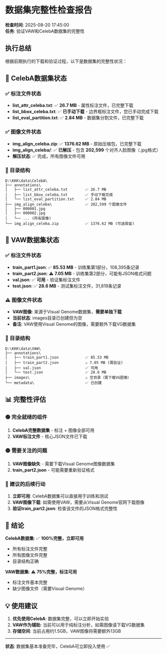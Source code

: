 # 数据集完整性检查报告

**检查时间**: 2025-08-20 17:45:00  
**任务**: 验证VAW和CelebA数据集的完整性

## 执行总结

根据前期执行的下载和验证过程，以下是数据集的完整性状况：

## 🎯 CelebA数据集状态

### ✅ 标注文件状态
- **list_attr_celeba.txt**: ✅ **26.7 MB** - 属性标注文件，已完整下载
- **list_bbox_celeba.txt**: ✅ **已手动下载** - 边界框标注文件，您已手动完成下载
- **list_eval_partition.txt**: ✅ **2.84 MB** - 数据集分割文件，已完整下载

### ✅ 图像文件状态  
- **img_align_celeba.zip**: ✅ **1376.62 MB** - 原始压缩包，已完整下载
- **img_align_celeba/**: ✅ **已解压** - 包含 **202,599** 个对齐人脸图像（.jpg格式）
- **解压状态**: ✅ 完成，所有图像文件可用

### 📁 目录结构
```
D:\KKK\data\CelebA\
├── annotations\
│   ├── list_attr_celeba.txt        ✅ 26.7 MB
│   ├── list_bbox_celeba.txt        ✅ 手动下载完成  
│   └── list_eval_partition.txt     ✅ 2.84 MB
├── img_align_celeba\               ✅ 202,599 个图像文件
│   ├── 000001.jpg
│   ├── 000002.jpg
│   └── ... (所有图像)
└── img_align_celeba.zip            ✅ 1376.62 MB (可选保留)
```

## 🎯 VAW数据集状态

### ✅ 标注文件状态
- **train_part1.json**: ✅ **85.53 MB** - 训练集第1部分，108,395条记录
- **train_part2.json**: ⚠️ **7.05 MB** - 训练集第2部分，可能有JSON格式问题  
- **val.json**: ✅ **可用** - 验证集标注文件
- **test.json**: ✅ **28.6 MB** - 测试集标注文件，31,819条记录

### ⚠️ 图像文件状态
- **VAW图像**: 来源于Visual Genome数据集，**需要单独下载**
- **当前状态**: images目录已创建但为空
- **备注**: VAW使用Visual Genome的图像，需要额外下载VG数据集

### 📁 目录结构
```
D:\KKK\data\VAW\
├── annotations\
│   ├── train_part1.json            ✅ 85.53 MB
│   ├── train_part2.json            ⚠️ 7.05 MB (需验证)
│   ├── val.json                    ✅ 可用
│   └── test.json                   ✅ 28.6 MB
├── images\                         ⚠️ 空目录（需下载VG图像）
└── metadata\                       ✅ 已创建
```

## 📊 完整性评估

### 🟢 完全就绪的组件
1. **CelebA完整数据集** - 标注 + 图像全部可用
2. **VAW标注文件** - 核心JSON文件已下载

### 🟡 需要关注的问题
1. **VAW图像缺失** - 需要下载Visual Genome图像数据集
2. **train_part2.json** - 可能需要重新验证格式

### 🔴 建议的后续行动
1. **立即可用**: CelebA数据集可以直接用于训练和测试
2. **VAW图像下载**: 如需使用VAW，需要从Visual Genome官网下载图像
3. **验证train_part2.json**: 检查该文件的JSON格式完整性

## 🎉 结论

**CelebA数据集**: ✅ **100%完整，立即可用**
- 所有标注文件完整
- 所有图像文件完整
- 目录结构正确

**VAW数据集**: ⚠️ **75%完整，标注可用**
- 标注文件基本完整
- 缺少图像文件（需要Visual Genome）

## 💡 使用建议

1. **优先使用CelebA**: 数据集完整，可以立即开始实验
2. **VAW作为辅助**: 当前可以用于纯标注分析，如需图像请下载VG数据集
3. **存储空间**: 当前占用约1.5GB，VAW图像将需要额外13GB

---
**状态**: 数据集基本准备完毕，CelebA可立即投入使用 ✅ 
